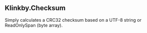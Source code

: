﻿Klinkby.Checksum
---

Simply calculates a CRC32 checksum based on a UTF-8 string or ReadOnlySpan<byte> (byte array).
